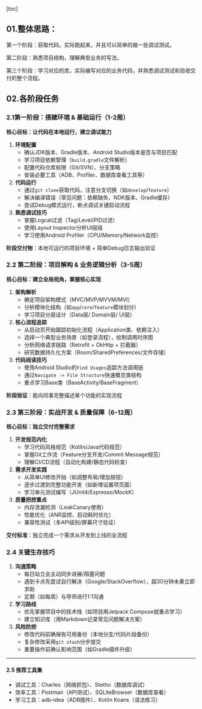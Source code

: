 [toc]

## 01.整体思路：

第一个阶段：获取代码，实际跑起来，并且可以简单的做一些调试测试。 

第二阶段：熟悉项目结构，理解典型业务的写法。

第三个阶段：学习对应的库，实际编写对应的业务代码，并熟悉调试测试和验收交付的整个流程。



## 02.各阶段任务

### 2.1**第一阶段：搭建环境 & 基础运行（1-2周）**

**核心目标：让代码在本地运行，建立调试能力**

1. **环境配置**
   - 确认JDK版本、Gradle版本、Android Studio版本是否与项目匹配
   - 学习项目依赖管理（`build.gradle`文件解析）
   - 配置代码仓库权限（Git/SVN）、分支策略
   - 安装必要工具（ADB、Profiler、数据库查看工具等）
2. **代码运行**
   - 通过`git clone`获取代码，注意分支切换（如`develop`/`feature`）
   - 解决编译错误（常见问题：依赖缺失、NDK版本、Gradle缓存）
   - 尝试Debug模式运行，断点调试关键启动流程
3. **熟悉调试技巧**
   - 掌握Logcat过滤（Tag/Level/PID过滤）
   - 使用Layout Inspector分析UI层级
   - 学习使用Android Profiler（CPU/Memory/Network监控）

**阶段交付物**：本地可运行的项目环境 + 简单Debug日志输出验证



### 2.2 **第二阶段：项目解构 & 业务逻辑分析（3-5周）**

**核心目标：建立全局视角，掌握核心实现**

1. **架构解析**
   - 确定项目架构模式（MVC/MVP/MVVM/MVI）
   - 分析模块化结构（如`app`/`core`/`feature`模块划分）
   - 学习项目分层设计（Data层/ Domain层/ UI层）
2. **核心流程追踪**
   - 从启动页开始跟踪初始化流程（Application类、依赖注入）
   - 选择一个典型业务场景（如登录流程），绘制调用时序图
   - 分析网络请求链路（Retrofit + OkHttp + 拦截器）
   - 研究数据持久化方案（Room/SharedPreferences/文件存储）
3. **代码阅读技巧**
   - 使用Android Studio的`Find Usages`追踪方法调用链
   - 通过`Navigate -> File Structure`快速概览类结构
   - 重点学习Base类（BaseActivity/BaseFragment）

**阶段验证**：能向同事完整描述某个功能的实现流程



### 2.3 **第三阶段：实战开发 & 质量保障（6-12周）**

**核心目标：独立交付完整需求**

1. **开发规范内化**
   - 学习代码风格规范（Kotlin/Java代码规范）
   - 掌握Git工作流（Feature分支开发/Commit Message规范）
   - 理解CI/CD流程（自动化构建/静态代码检查）
2. **需求开发实践**
   - 从简单UI修改开始（如调整布局/增加按钮）
   - 逐步过渡到完整功能开发（如新增设置项页面）
   - 学习单元测试编写（JUnit4/Espresso/MockK）
3. **质量把控重点**
   - 内存泄漏检测（LeakCanary使用）
   - 性能优化（ANR监控、启动耗时优化）
   - 兼容性测试（多API级别/屏幕尺寸验证）

**交付标准**：独立完成一个需求从开发到上线的全流程



### 2.4 **关键生存技巧**

1. **沟通策略**
   - 每日站立会主动同步进展/阻塞问题
   - 遇到卡点先尝试自行解决（Google/StackOverflow），超30分钟未果立即求助
   - 定期（如每周）与导师进行1:1沟通
2. **学习路线**
   - 优先掌握项目中的技术栈（如项目用Jetpack Compose就重点学习）
   - 建立知识库（用Markdown记录常见问题解决方案）
3. **风险防控**
   - 修改代码前确保有可用备份（本地分支/代码片段备份）
   - 复杂修改采用`git stash`分步提交
   - 重要操作前确认影响范围（如Gradle插件升级）

------

#### 2.5 **推荐工具集**

- 调试工具：Charles（网络抓包）、Stetho（数据库调试）
- 效率工具：Postman（API测试）、SQLiteBrowser（数据库查看）
- 学习工具：adb-idea（ADB插件）、Kotlin Koans（语法练习）



## 

